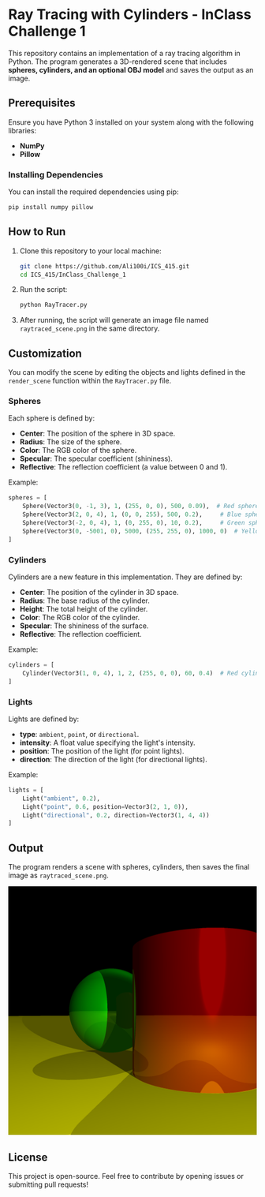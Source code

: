 # Ray Tracing with Cylinders - InClass Challenge 1

This repository contains an implementation of a ray tracing algorithm in Python. The program generates a 3D-rendered scene that includes **spheres, cylinders, and an optional OBJ model** and saves the output as an image.

## Prerequisites

Ensure you have Python 3 installed on your system along with the following libraries:

- **NumPy**
- **Pillow**

### Installing Dependencies

You can install the required dependencies using pip:

```bash
pip install numpy pillow
```

## How to Run

1. Clone this repository to your local machine:

   ```bash
   git clone https://github.com/Ali100i/ICS_415.git
   cd ICS_415/InClass_Challenge_1
   ```

2. Run the script:

   ```bash
   python RayTracer.py
   ```

3. After running, the script will generate an image file named `raytraced_scene.png` in the same directory.

## Customization

You can modify the scene by editing the objects and lights defined in the `render_scene` function within the `RayTracer.py` file.

### Spheres

Each sphere is defined by:
- **Center**: The position of the sphere in 3D space.
- **Radius**: The size of the sphere.
- **Color**: The RGB color of the sphere.
- **Specular**: The specular coefficient (shininess).
- **Reflective**: The reflection coefficient (a value between 0 and 1).

Example:
```python
spheres = [
    Sphere(Vector3(0, -1, 3), 1, (255, 0, 0), 500, 0.09),  # Red sphere
    Sphere(Vector3(2, 0, 4), 1, (0, 0, 255), 500, 0.2),     # Blue sphere
    Sphere(Vector3(-2, 0, 4), 1, (0, 255, 0), 10, 0.2),     # Green sphere
    Sphere(Vector3(0, -5001, 0), 5000, (255, 255, 0), 1000, 0)  # Yellow sphere (ground)
]
```

### Cylinders

Cylinders are a new feature in this implementation. They are defined by:
- **Center**: The position of the cylinder in 3D space.
- **Radius**: The base radius of the cylinder.
- **Height**: The total height of the cylinder.
- **Color**: The RGB color of the cylinder.
- **Specular**: The shininess of the surface.
- **Reflective**: The reflection coefficient.

Example:
```python
cylinders = [
    Cylinder(Vector3(1, 0, 4), 1, 2, (255, 0, 0), 60, 0.4)  # Red cylinder
]
```

### Lights

Lights are defined by:
- **type**: `ambient`, `point`, or `directional`.
- **intensity**: A float value specifying the light's intensity.
- **position**: The position of the light (for point lights).
- **direction**: The direction of the light (for directional lights).

Example:
```python
lights = [
    Light("ambient", 0.2),
    Light("point", 0.6, position=Vector3(2, 1, 0)),
    Light("directional", 0.2, direction=Vector3(1, 4, 4))
]
```

## Output

The program renders a scene with spheres, cylinders, then saves the final image as `raytraced_scene.png`.

![Example Output](raytraced_scene.png)

## License

This project is open-source. Feel free to contribute by opening issues or submitting pull requests!
